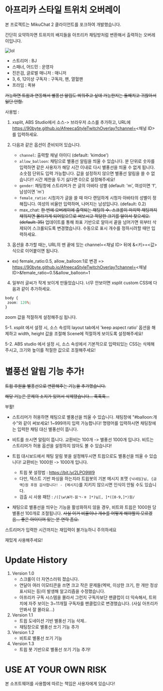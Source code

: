 # 아프리카 스타일 트위치 오버레이
본 프로젝트는 MikuChat 2 클라이언트를 포크하여 개발했습니다.

간단히 요약하자면 트위치의 배지들을 아프리카 채팅방처럼 변환해서 출력하는 오버레이입니다.

![lol](https://90byte.github.io/AfreecaStyleTwitchOverlay/lol.gif)

- 스트리머 : BJ
- 스패너, 어드민 : 운영자
- 진은검, 글로벌 매니저 : 매니저
- 3, 6, 12이상 구독자 : 구독자, 팬, 열혈팬
- 프라임 : 퀵뷰

~~가능하면 트윕과 연동해서 별풍선 알림도 띄워주고 싶데 가능한지는 둘째치고 귀찮아서 일단 안함.~~

사용법 : 
1. xsplit, ABS Studio에서 소스-> 브라우저 소스를 추가하고, URL에 https://90byte.github.io/AfreecaStyleTwitchOverlay?channel=<채널 ID> 를 입력하세요.

2. 다음과 같은 옵션이 준비되어 있습니다.
	- `channel`: 출력할 채널 아이디 (default: 'kimdoe')
	- `allow_balloon`: 채팅으로 별풍선 알림을 띄울 수 있습니다. 분 단위로 숫자를 입력하면 같은 사용자가 해당 시간 이내로 다시 별풍선을 띄울 수 없게 됩니다. 소숫점 단위도 입력 가능합니다. 값을 설정하지 않으면 별풍선 알림을 쓸 수 없습니다!! 시간 제한을 두기 싫다면 0으로 설정해주세요!
	- `gender`: 채팅창에 스트리머가 쓴 글의 아바타 성별 (default: 'm', 여성이면 'f', 남성이면 'm')
	- `female_ratio`: 시청자가 글을 쓸 때 마다 랜덤하게 시청자 아바타의 성별이 정해집니다. 여성의 비율만 입력하며, 나머지는 남성입니다. (default: 0.2)
	- max_chat: ~~한 번에 오버레이에 출력되는 채팅의 수. 스크롤이 마지막 채팅까지 채워지면 올라가게 되어있으므로 써보시고 적당한 크기를 알아서 찾으세요.(default: 35)~~ 업데이트를 통해 좌표 기반으로 알아서 끝을 넘어가면 위부터 삭제되어 스크롤되도록 변경했습니다. 수동으로 표시 개수를 정하시려할 때만 입력하세요.

3. 옵션을 추가할 때는, URL의 맨 끝에 있는 channel=<채널 ID> 뒤에 &<키>=<값> 식으로 이어붙이면 됩니다.
  - ex) female_ratio:0.5, allow_balloon:1로 변경 => https://90byte.github.io/AfreecaStyleTwitchOverlay?channel=<채널 ID>&female_ratio=0.5&allow_balloon=1

4. 일부러 글씨가 작게 보이게 만들었습니다. 너무 안보이면 xsplit custom CSS에 다음과 같이 추가하세요.
```css
body {
 zoom: 120%;
}
```
zoom 값을 적절하게 설정해주심 됩니다.

5-1. xsplit 에서 설정 시, 소스 속성의 layout tab에서 'keep aspect ratio' 옵션을 해제하고 width, height 값을 조절해 Scene에 적절하게 보이도록 설정해주세요!

5-2. ABS studio 에서 설정 시, 소스 속성에서 기본적으로 입력되있는 CSS는 삭제해주시고, 크기와 높이를 적절한 값으로 조절해주세요!

# 별풍선 알림 기능 추가!

~~트윕 후원을 별풍선으로 변환해주는 기능을 추가했습니다.~~

~~해당 기능은 문제의 소지가 있어서 삭제됐습니다... 흑흑흑...~~ 

부활!

- 스트리머가 허용하면 채팅으로 별풍선을 띄울 수 있습니다. 채팅창에 "#balloon:개수"와 같이 써보세요! 1~999까지 입력 가능합니다! 명령어를 입력하시면 채팅창에는 입력한 채팅 대신 별풍선이 뜹니다.

- 비트를 쏘시면 알림이 뜹니다. 교환비는 100개 -> 별풍선 1000개 입니다. 비트는 스트리머가 허용 옵션을 설정하지 않아도 볼 수 있습니다!

- 트윕 대시보드에서 채팅 알림 봇을 설정해두시면 트윕으로도 별풍선을 띄울 수 있습니다! 교환비는 1000원 -> 1000개 입니다.
	- 트윕 봇 설정법 : https://bit.ly/2LPO9W9
	- 다만, 텍스트 기반 파싱을 하는지라 트윕봇의 기본 메시지 포맷 `{닉네임}님, {금액}원 후원 감사합니다! - {메시지}`를 지키지 않으시면 인식이 안될 수도 있습니다.
	- 검출 시 사용 패턴 : `/([\w\W가-힑ㄱ-ㅎ ]*)님[, ]*([0-9,]*)원/`

- 채팅으로 별풍선을 띄우는 기능을 활성화하지 않을 경우, 비트와 트윕은 1000원 당 별풍선 100개로 조절됩니다. ~~사실 이거 비율이나 개수를 어떻게 해야할지 모르겠음... 좋은 아이디어 있는 분 연락 좀요.~~


스트리머가 입력한 시간까지는 재입력이 불가능하니 주의하세요

재밌게 사용해주세요!

# Update History
1. Version 1.0
	- 스크롤이 더 자연스러워 졌습니다.
	- 연달아 여러 이모티콘을 쓰면 크고 작은 문제들(엑박, 이상한 크기, 한 개만 정상 표시되는 등)이 발생해 알고리즘을 수정했습니다.
	- 아프리카 구독 시스템을 몰라서 그런지 구독자보단 팬클럽이 더 익숙해서, 트위치에 자주 보이는 3~11개월 구독자를 팬클럽으로 변경했습니다. (사실 아프리카 안봐서 잘 몰라요...)
2. Version 1.1
	- 트윕 도네이션 기반 별풍선 기능 삭제..
	- 채팅창으로 별풍선 쏘기 기능 추가
3. Version 1.2
	- 비트로 별풍선 쏘기 기능 
4. Version 1.3
	- 트윕 봇 기반으로 별풍선 쏘기 기능 추가!

# USE AT YOUR OWN RISK
본 소프트웨어를 사용함에 따르는 책임은 사용자에게 있습니다!
